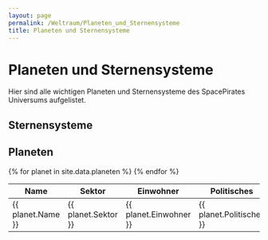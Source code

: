 ```yaml
---
layout: page
permalink: /Weltraum/Planeten_und_Sternensysteme
title: Planeten und Sternensysteme
---
```


# Planeten und Sternensysteme

Hier sind alle wichtigen Planeten und Sternensysteme des SpacePirates Universums aufgelistet.

## Sternensysteme

## Planeten

<table>
<thead>
<tr><th>Name</th><th>Sektor</th><th>Einwohner</th><th>Politisches</th></tr>
</thead>
<tbody>
{% for planet in site.data.planeten %}
    <tr><td>{{ planet.Name }}</td><td>{{ planet.Sektor }}</td><td>{{ planet.Einwohner }}</td><td>{{ planet.Politisches }}</td></tr>
{% endfor %}
</tbody>
</table>
